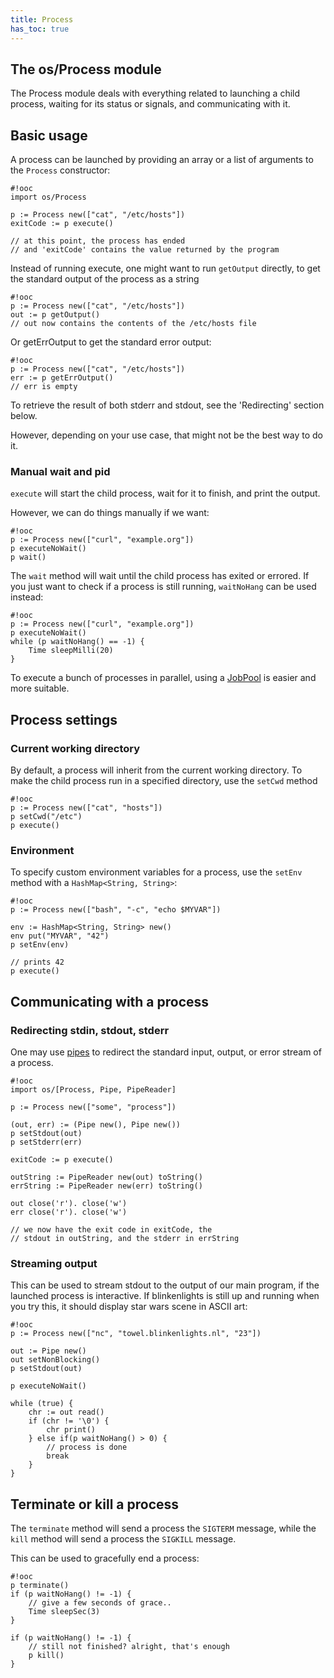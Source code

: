 ```yaml
---
title: Process
has_toc: true
---
```


## The os/Process module

The Process module deals with everything related to launching a child process, waiting for
its status or signals, and communicating with it.

## Basic usage

A process can be launched by providing an array or a list of arguments to the `Process` constructor:

    #!ooc
    import os/Process

    p := Process new(["cat", "/etc/hosts"])
    exitCode := p execute()

    // at this point, the process has ended
    // and 'exitCode' contains the value returned by the program

Instead of running execute, one might want to run `getOutput` directly, to get
the standard output of the process as a string

    #!ooc
    p := Process new(["cat", "/etc/hosts"])
    out := p getOutput()
    // out now contains the contents of the /etc/hosts file

Or getErrOutput to get the standard error output:

    #!ooc
    p := Process new(["cat", "/etc/hosts"])
    err := p getErrOutput()
    // err is empty

To retrieve the result of both stderr and stdout, see the 'Redirecting' section
below.

However, depending on your use case, that might not be the best way to do it.

### Manual wait and pid

`execute` will start the child process, wait for it to finish, and print the output.

However, we can do things manually if we want:

    #!ooc
    p := Process new(["curl", "example.org"])
    p executeNoWait()
    p wait()

The `wait` method will wait until the child process has exited or errored. If you
just want to check if a process is still running, `waitNoHang` can be used instead:

    #!ooc
    p := Process new(["curl", "example.org"])
    p executeNoWait()
    while (p waitNoHang() == -1) {
        Time sleepMilli(20)
    }

To execute a bunch of processes in parallel, using a [JobPool][jobpool] is easier and
more suitable.

[jobpool]: /docs/sdk/os/jobpool

## Process settings

### Current working directory

By default, a process will inherit from the current working directory. To make
the child process run in a specified directory, use the `setCwd` method

    #!ooc
    p := Process new(["cat", "hosts"])
    p setCwd("/etc")
    p execute()

### Environment

To specify custom environment variables for a process, use the `setEnv` method
with a `HashMap<String, String>`:

    #!ooc
    p := Process new(["bash", "-c", "echo $MYVAR"])

    env := HashMap<String, String> new()
    env put("MYVAR", "42")
    p setEnv(env)

    // prints 42
    p execute()

## Communicating with a process

### Redirecting stdin, stdout, stderr

One may use [pipes][pipe] to redirect the standard input, output, or error stream of
a process.

[pipe]: /docs/sdk/os/pipe/

    #!ooc
    import os/[Process, Pipe, PipeReader]

    p := Process new(["some", "process"])

    (out, err) := (Pipe new(), Pipe new())
    p setStdout(out)
    p setStderr(err)

    exitCode := p execute()

    outString := PipeReader new(out) toString()
    errString := PipeReader new(err) toString()

    out close('r'). close('w')
    err close('r'). close('w')

    // we now have the exit code in exitCode, the
    // stdout in outString, and the stderr in errString

### Streaming output

This can be used to stream stdout to the output of our main program, if the launched
process is interactive. If blinkenlights is still up and running when you try this, it
should display star wars scene in ASCII art:

    #!ooc
    p := Process new(["nc", "towel.blinkenlights.nl", "23"])

    out := Pipe new()
    out setNonBlocking()
    p setStdout(out)

    p executeNoWait()

    while (true) {
        chr := out read()
        if (chr != '\0') {
            chr print()
        } else if(p waitNoHang() > 0) {
            // process is done
            break
        }
    }

## Terminate or kill a process

The `terminate` method will send a process the `SIGTERM` message, while the `kill` method
will send a process the `SIGKILL` message.

This can be used to gracefully end a process:

    #!ooc
    p terminate()
    if (p waitNoHang() != -1) {
        // give a few seconds of grace..
        Time sleepSec(3)
    }

    if (p waitNoHang() != -1) {
        // still not finished? alright, that's enough
        p kill()
    }

